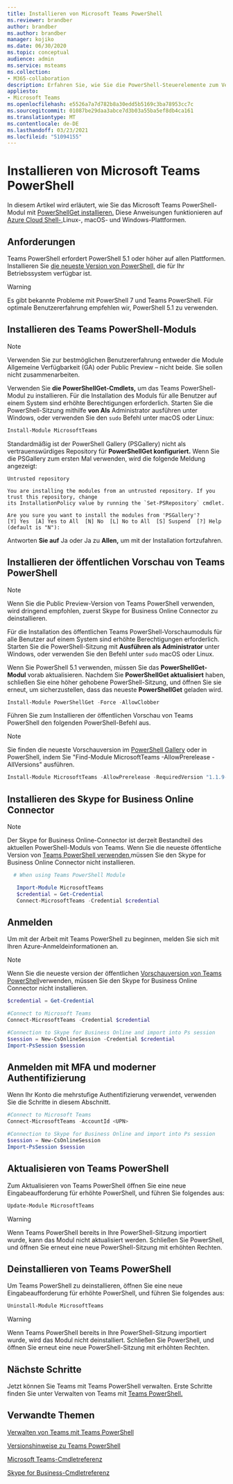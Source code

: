 ```yaml
---
title: Installieren von Microsoft Teams PowerShell
ms.reviewer: brandber
author: brandber
ms.author: brandber
manager: kojiko
ms.date: 06/30/2020
ms.topic: conceptual
audience: admin
ms.service: msteams
ms.collection:
- M365-collaboration
description: Erfahren Sie, wie Sie die PowerShell-Steuerelemente zum Verwalten von Microsoft Teams verwenden.
appliesto:
- Microsoft Teams
ms.openlocfilehash: e5526a7a7d782b8a30edd5b5169c3ba78953cc7c
ms.sourcegitcommit: 01087be29daa3abce7d3b03a55ba5ef8db4ca161
ms.translationtype: MT
ms.contentlocale: de-DE
ms.lasthandoff: 03/23/2021
ms.locfileid: "51094155"
---
```

# <a name="install-microsoft-teams-powershell"></a>Installieren von Microsoft Teams PowerShell

In diesem Artikel wird erläutert, wie Sie das Microsoft Teams PowerShell-Modul mit [PowerShellGet installieren.](/powershell/scripting/gallery/installing-psget) Diese Anweisungen funktionieren auf [Azure Cloud Shell-,](/azure/cloud-shell/overview)Linux-, macOS- und Windows-Plattformen.

## <a name="requirements"></a>Anforderungen

Teams PowerShell erfordert PowerShell 5.1 oder höher auf allen Plattformen. Installieren Sie [die neueste Version von PowerShell,](/powershell/scripting/install/installing-powershell) die für Ihr Betriebssystem verfügbar ist.

> [!WARNING]
> Es gibt bekannte Probleme mit PowerShell 7 und Teams PowerShell. Für optimale Benutzererfahrung empfehlen wir, PowerShell 5.1 zu verwenden.

## <a name="install-the-teams-powershell-module"></a>Installieren des Teams PowerShell-Moduls

> [!NOTE]
> Verwenden Sie zur bestmöglichen Benutzererfahrung entweder die Module Allgemeine Verfügbarkeit (GA) oder Public Preview – nicht beide. Sie sollen nicht zusammenarbeiten.


Verwenden Sie **die PowerShellGet-Cmdlets,** um das Teams PowerShell-Modul zu installieren. Für die Installation des Moduls für alle Benutzer auf einem System sind erhöhte Berechtigungen erforderlich. Starten Sie die PowerShell-Sitzung mithilfe **von Als** Administrator ausführen unter Windows, oder verwenden Sie den `sudo` Befehl unter macOS oder Linux:

```powershell
Install-Module MicrosoftTeams
```

Standardmäßig ist der PowerShell Gallery (PSGallery) nicht als vertrauenswürdiges Repository für **PowerShellGet konfiguriert.** Wenn Sie die PSGallery zum ersten Mal verwenden, wird die folgende Meldung angezeigt:

```console
Untrusted repository

You are installing the modules from an untrusted repository. If you trust this repository, change
its InstallationPolicy value by running the `Set-PSRepository` cmdlet.

Are you sure you want to install the modules from 'PSGallery'?
[Y] Yes  [A] Yes to All  [N] No  [L] No to All  [S] Suspend  [?] Help (default is "N"):
```

Antworten **Sie auf** Ja oder Ja zu **Allen,** um mit der Installation fortzufahren.


## <a name="install-teams-powershell-public-preview"></a>Installieren der öffentlichen Vorschau von Teams PowerShell

> [!NOTE]
> Wenn Sie die Public Preview-Version von Teams PowerShell verwenden, wird dringend empfohlen, zuerst Skype for Business Online Connector zu deinstallieren.

Für die Installation des öffentlichen Teams PowerShell-Vorschaumoduls für alle Benutzer auf einem System sind erhöhte Berechtigungen erforderlich. Starten Sie die PowerShell-Sitzung mit **Ausführen als Administrator** unter Windows, oder verwenden Sie den Befehl unter `sudo` macOS oder Linux.

Wenn Sie PowerShell 5.1 verwenden, müssen Sie das **PowerShellGet-Modul** vorab aktualisieren. Nachdem Sie **PowerShellGet aktualisiert** haben, schließen Sie eine höher gehobene PowerShell-Sitzung, und öffnen Sie sie erneut, um sicherzustellen, dass das neueste **PowerShellGet** geladen wird.

```powershell
Install-Module PowerShellGet -Force -AllowClobber
```

Führen Sie zum Installieren der öffentlichen Vorschau von Teams PowerShell den folgenden PowerShell-Befehl aus.

> [!NOTE]
> Sie finden die neueste Vorschauversion im [PowerShell Gallery](https://www.powershellgallery.com/packages/MicrosoftTeams) oder in PowerShell, indem Sie "Find-Module MicrosoftTeams -AllowPrerelease -AllVersions" ausführen.

```powershell
Install-Module MicrosoftTeams -AllowPrerelease -RequiredVersion "1.1.9-preview"
```

## <a name="install-the-skype-for-business-online-connector"></a>Installieren des Skype for Business Online Connector

> [!NOTE]
>
> Der Skype for Business Online-Connector ist derzeit Bestandteil des aktuellen PowerShell-Moduls von Teams.
> Wenn Sie die neueste öffentliche Version von [Teams PowerShell verwenden,](https://www.powershellgallery.com/packages/MicrosoftTeams/)müssen Sie den Skype for Business Online Connector nicht installieren.


```powershell
  # When using Teams PowerShell Module

   Import-Module MicrosoftTeams
   $credential = Get-Credential
   Connect-MicrosoftTeams -Credential $credential
```

## <a name="sign-in"></a>Anmelden

Um mit der Arbeit mit Teams PowerShell zu beginnen, melden Sie sich mit Ihren Azure-Anmeldeinformationen an.

> [!NOTE]
> Wenn Sie die neueste version der öffentlichen [Vorschauversion von Teams PowerShell](https://www.powershellgallery.com/packages/MicrosoftTeams/)verwenden, müssen Sie den Skype for Business Online Connector nicht installieren.

```powershell
$credential = Get-Credential

#Connect to Microsoft Teams
Connect-MicrosoftTeams -Credential $credential

#Connection to Skype for Business Online and import into Ps session
$session = New-CsOnlineSession -Credential $credential
Import-PsSession $session
```

## <a name="sign-in-using-mfa-and-modern-authentication"></a>Anmelden mit MFA und moderner Authentifizierung

 Wenn Ihr Konto die mehrstufige Authentifizierung verwendet, verwenden Sie die Schritte in diesem Abschnitt.

```powershell
#Connect to Microsoft Teams
Connect-MicrosoftTeams -AccountId <UPN>

#Connection to Skype for Business Online and import into Ps session
$session = New-CsOnlineSession
Import-PsSession $session
```

## <a name="update-teams-powershell"></a>Aktualisieren von Teams PowerShell

Zum Aktualisieren von Teams PowerShell öffnen Sie eine neue Eingabeaufforderung für erhöhte PowerShell, und führen Sie folgendes aus:

```powershell
Update-Module MicrosoftTeams
```

> [!WARNING]
> Wenn Teams PowerShell bereits in Ihre PowerShell-Sitzung importiert wurde, kann das Modul nicht aktualisiert werden. Schließen Sie PowerShell, und öffnen Sie erneut eine neue PowerShell-Sitzung mit erhöhten Rechten.


## <a name="uninstall-teams-powershell"></a>Deinstallieren von Teams PowerShell



Um Teams PowerShell zu deinstallieren, öffnen Sie eine neue Eingabeaufforderung für erhöhte PowerShell, und führen Sie folgendes aus:

```powershell
Uninstall-Module MicrosoftTeams
```
> [!WARNING]
> Wenn Teams PowerShell bereits in Ihre PowerShell-Sitzung importiert wurde, wird das Modul nicht deinstalliert. Schließen Sie PowerShell, und öffnen Sie erneut eine neue PowerShell-Sitzung mit erhöhten Rechten.

## <a name="next-steps"></a>Nächste Schritte

Jetzt können Sie Teams mit Teams PowerShell verwalten. Erste Schritte finden Sie unter Verwalten von Teams mit [Teams PowerShell.](teams-powershell-managing-teams.md)

## <a name="related-topics"></a>Verwandte Themen

[Verwalten von Teams mit Teams PowerShell](teams-powershell-managing-teams.md)

[Versionshinweise zu Teams PowerShell](teams-powershell-release-notes.md)

[Microsoft Teams-Cmdletreferenz](/powershell/teams/?view=teams-ps)

[Skype for Business-Cmdletreferenz](/powershell/skype/intro?view=skype-ps)